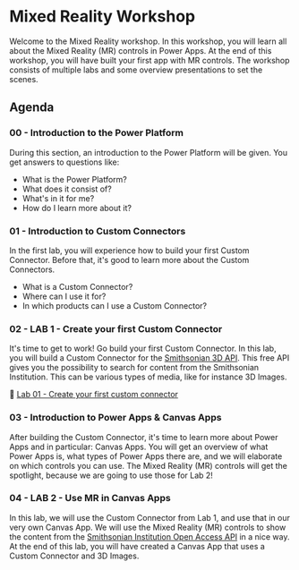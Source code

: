 # Mixed Reality Workshop

Welcome to the Mixed Reality workshop. In this workshop, you will learn all about the Mixed Reality (MR) controls in Power Apps. At the end of this workshop, you will have built your first app with MR controls. The workshop consists of multiple labs and some overview presentations to set the scenes.

## Agenda

### **00 - Introduction to the Power Platform**

During this section, an introduction to the Power Platform will be given. You get answers to questions like:

- What is the Power Platform?
- What does it consist of?
- What's in it for me?
- How do I learn more about it?

### **01 - Introduction to Custom Connectors**

In the first lab, you will experience how to build your first Custom Connector. Before that, it's good to learn more about the Custom Connectors.

- What is a Custom Connector?
- Where can I use it for?
- In which products can I use a Custom Connector?

### **02 - LAB 1 - Create your first Custom Connector**

It's time to get to work! Go build your first Custom Connector. In this lab, you will build a Custom Connector for the [Smithsonian 3D API](https://3d.si.edu/). This free API gives you the possibility to search for content from the Smithsonian Institution. This can be various types of media, like for instance 3D Images.

🚀 [Lab 01 - Create your first custom connector](Lab-01/Index.md)

### **03 - Introduction to Power Apps & Canvas Apps**

After building the Custom Connector, it's time to learn more about Power Apps and in particular: Canvas Apps. You will get an overview of what Power Apps is, what types of Power Apps there are, and we will elaborate on which controls you can use. The Mixed Reality (MR) controls will get the spotlight, because we are going to use those for Lab 2!

### **04 - LAB 2 - Use MR in Canvas Apps**

In this lab, we will use the Custom Connector from Lab 1, and use that in our very own Canvas App. We will use the Mixed Reality (MR) controls to show the content from the [Smithsonian Institution Open Access API](https://edan.si.edu/openaccess/apidocs/) in a nice way. At the end of this lab, you will have created a Canvas App that uses a Custom Connector and 3D Images.
